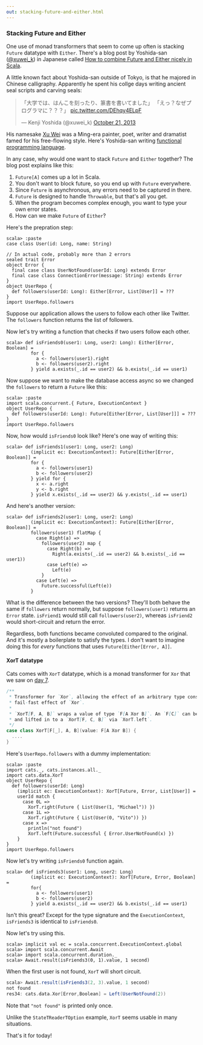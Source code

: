 ```yaml
---
out: stacking-future-and-either.html
---
```


  [xuweik]: https://twitter.com/xuwei_k
  [combine-future-and-either]: http://d.hatena.ne.jp/xuwei/20140919/1411136788
  [seal]: https://twitter.com/xuwei_k/status/392260189673373696
  [xw]: https://en.wikipedia.org/wiki/Xu_Wei
  [3hj86e]: http://twitpic.com/3hj86e
  [Xor]: Xor.html
  [XorTSource]: $catsBaseUrl$core/src/main/scala/cats/data/XorT.scala

### Stacking Future and Either

One use of monad transformers that seem to come up often is stacking `Future` datatype with `Either`. There's a blog post by Yoshida-san ([@xuwei_k][xuweik]) in Japanese called [How to combine Future and Either nicely in Scala][combine-future-and-either].

A little known fact about Yoshida-san outside of Tokyo, is that he majored in Chinese calligraphy. Apparently he spent his collge days writing ancient seal scripts and carving seals:

<blockquote class="twitter-tweet" lang="en"><p lang="ja" dir="ltr">「大学では、はんこを刻ったり、篆書を書いてました」&#10;「えっ？なぜプログラマに？？？」 <a href="http://t.co/DEhqy4ELpF">pic.twitter.com/DEhqy4ELpF</a></p>&mdash; Kenji Yoshida (@xuwei_k) <a href="https://twitter.com/xuwei_k/status/392260189673373696">October 21, 2013</a></blockquote>
<script async src="//platform.twitter.com/widgets.js" charset="utf-8"></script>

His namesake [Xu Wei][xw] was a Ming-era painter, poet, writer and dramatist famed for his free-flowing style. Here's Yoshida-san writing [functional programming language][3hj86e].

In any case, why would one want to stack `Future` and `Either` together?
The blog post explains like this:

1. `Future[A]` comes up a lot in Scala.
2. You don't want to block future, so you end up with `Future` everywhere.
3. Since `Future` is asynchronous, any errors need to be captured in there.
4. `Future` is designed to handle `Throwable`, but that's all you get.
5. When the program becomes complex enough, you want to type your own error states.
6. How can we make `Future` of `Either`?

Here's the prepration step:

```console:new
scala> :paste
case class User(id: Long, name: String)

// In actual code, probably more than 2 errors
sealed trait Error
object Error {
  final case class UserNotFound(userId: Long) extends Error
  final case class ConnectionError(message: String) extends Error
}
object UserRepo {
  def followers(userId: Long): Either[Error, List[User]] = ???
}
import UserRepo.followers
```

Suppose our application allows the users to follow each other like Twitter.
The `followers` function returns the list of followers.

Now let's try writing a function that checks if two users follow each other.

```console
scala> def isFriends0(user1: Long, user2: Long): Either[Error, Boolean] =
         for {
           a <- followers(user1).right
           b <- followers(user2).right
         } yield a.exists(_.id == user2) && b.exists(_.id == user1)
```

Now suppose we want to make the database access async
so we changed the `followers` to return a `Future` like this:

```console
scala> :paste
import scala.concurrent.{ Future, ExecutionContext }
object UserRepo {
  def followers(userId: Long): Future[Either[Error, List[User]]] = ???
}
import UserRepo.followers
```

Now, how would `isFriends0` look like? Here's one way of writing this:

```console
scala> def isFriends1(user1: Long, user2: Long)
         (implicit ec: ExecutionContext): Future[Either[Error, Boolean]] =
         for {
           a <- followers(user1)
           b <- followers(user2)
         } yield for {
           x <- a.right
           y <- b.right
         } yield x.exists(_.id == user2) && y.exists(_.id == user1)
```

And here's another version:

```console
scala> def isFriends2(user1: Long, user2: Long)
         (implicit ec: ExecutionContext): Future[Either[Error, Boolean]] =
         followers(user1) flatMap {
           case Right(a) =>
             followers(user2) map {
               case Right(b) =>
                 Right(a.exists(_.id == user2) && b.exists(_.id == user1))
               case Left(e) =>
                 Left(e)
             }
           case Left(e) =>
             Future.successful(Left(e))
         }
```

What is the difference between the two versions?
They'll both behave the same if `followers` return normally,
but suppose `followers(user1)` returns an `Error` state.
`isFriend1` would still call `followers(user2)`, whereas `isFriend2` would short-circuit and return the error.

Regardless, both functions became convoluted compared to the original.
And it's mostly a boilerplate to satisfy the types.
I don't want to imagine doing this for *every* functions that uses `Future[Either[Error, A]]`.

#### XorT datatype

Cats comes with `XorT` datatype, which is a monad transformer for `Xor` that we saw on [day 7][Xor].

```scala
/**
 * Transformer for `Xor`, allowing the effect of an arbitrary type constructor `F` to be combined with the
 * fail-fast effect of `Xor`.
 *
 * `XorT[F, A, B]` wraps a value of type `F[A Xor B]`. An `F[C]` can be lifted in to `XorT[F, A, C]` via `XorT.right`,
 * and lifted in to a `XorT[F, C, B]` via `XorT.left`.
 */
case class XorT[F[_], A, B](value: F[A Xor B]) {
  ....
}
```

Here's `UserRepo.followers` with a dummy implementation:

```console
scala> :paste
import cats._, cats.instances.all._
import cats.data.XorT
object UserRepo {
  def followers(userId: Long)
    (implicit ec: ExecutionContext): XorT[Future, Error, List[User]] =
    userId match {
      case 0L =>
        XorT.right(Future { List(User(1, "Michael")) })
      case 1L =>
        XorT.right(Future { List(User(0, "Vito")) })
      case x =>
        println("not found")
        XorT.left(Future.successful { Error.UserNotFound(x) })
    }
}
import UserRepo.followers
```

Now let's try writing `isFriends0` function again.

```console
scala> def isFriends3(user1: Long, user2: Long)
         (implicit ec: ExecutionContext): XorT[Future, Error, Boolean] =
         for{
           a <- followers(user1)
           b <- followers(user2)
         } yield a.exists(_.id == user2) && b.exists(_.id == user1)
```

Isn't this great? Except for the type signature and the `ExecutionContext`,
`isFriends3` is identical to `isFriends0`.

Now let's try using this.

```console
scala> implicit val ec = scala.concurrent.ExecutionContext.global
scala> import scala.concurrent.Await
scala> import scala.concurrent.duration._
scala> Await.result(isFriends3(0, 1).value, 1 second)
```

When the first user is not found, `XorT` will short circuit.

```scala
scala> Await.result(isFriends3(2, 3).value, 1 second)
not found
res34: cats.data.Xor[Error,Boolean] = Left(UserNotFound(2))
```

Note that `"not found"` is printed only once.

Unlike the `StateTReaderTOption` example, `XorT` seems usable in many situations.

That's it for today!
